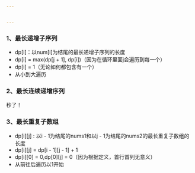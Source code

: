 ```yaml
---


---
```


<h3 id="、最长递增子序列">1、最长递增子序列</h3>
<ul>
<li>dp[i]：以num[i]为结尾的最长递增子序列的长度</li>
<li>dp[i] = max(dp[j + 1], dp[i])（因为在循环里面j会遍历到每一个）</li>
<li>dp[i] = 1（无论如何都包含有一个）</li>
<li>从小到大遍历</li>
</ul>
<h3 id="、最长连续递增序列">2、最长连续递增序列</h3>
<p>秒了！</p>
<h3 id="、最长重复子数组">3、最长重复子数组</h3>
<ul>
<li>dp[i][j] : 以i - 1为结尾的nums1和以j - 1为结尾的nums2的最长重复子数组的长度</li>
<li>dp[i][j] = dp[i - 1][j - 1] + 1</li>
<li>dp[i][0] = 0,dp[0][j] = 0（因为根据定义，首行首列无意义）</li>
<li>从前往后遍历以1开始</li>
</ul>

